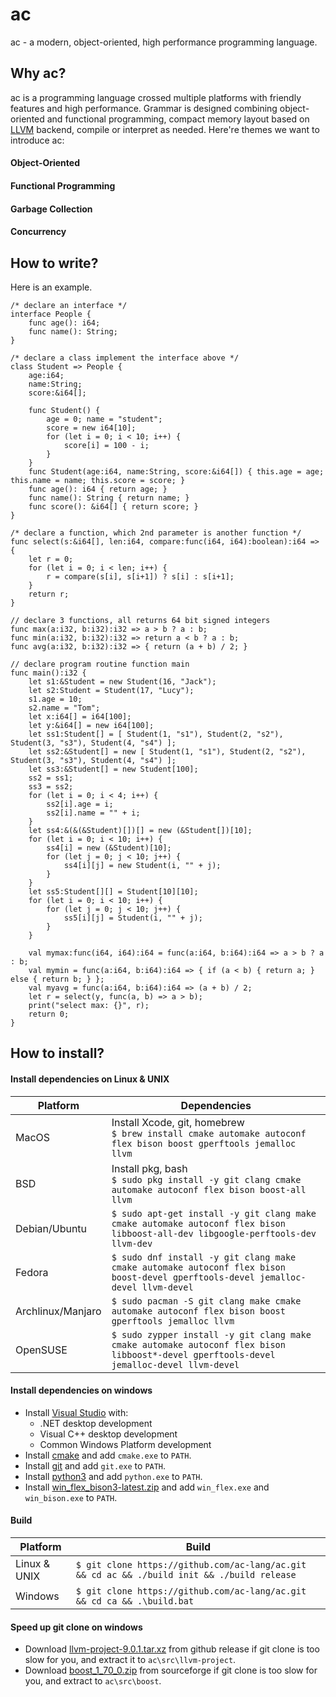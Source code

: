 # ac

ac - a modern, object-oriented, high performance programming language.

## Why ac?

ac is a programming language crossed multiple platforms with friendly features and high performance. Grammar is designed combining object-oriented and functional programming, compact memory layout based on [LLVM](https://llvm.org/) backend, compile or interpret as needed. Here're themes we want to introduce ac:

#### Object-Oriented
#### Functional Programming
#### Garbage Collection
#### Concurrency

## How to write?

Here is an example.

```
/* declare an interface */
interface People {
    func age(): i64;
    func name(): String;
}

/* declare a class implement the interface above */
class Student => People {
    age:i64;
    name:String;
    score:&i64[];

    func Student() {
        age = 0; name = "student"; 
        score = new i64[10];
        for (let i = 0; i < 10; i++) {
            score[i] = 100 - i;
        }
    }
    func Student(age:i64, name:String, score:&i64[]) { this.age = age; this.name = name; this.score = score; }
    func age(): i64 { return age; }
    func name(): String { return name; }
    func score(): &i64[] { return score; }
}

/* declare a function, which 2nd parameter is another function */
func select(s:&i64[], len:i64, compare:func(i64, i64):boolean):i64 => {
    let r = 0;
    for (let i = 0; i < len; i++) {
        r = compare(s[i], s[i+1]) ? s[i] : s[i+1];
    }
    return r;
}

// declare 3 functions, all returns 64 bit signed integers
func max(a:i32, b:i32):i32 => a > b ? a : b;
func min(a:i32, b:i32):i32 => return a < b ? a : b;
func avg(a:i32, b:i32):i32 => { return (a + b) / 2; }

// declare program routine function main
func main():i32 {
    let s1:&Student = new Student(16, "Jack");
    let s2:Student = Student(17, "Lucy");
    s1.age = 10;
    s2.name = "Tom";
    let x:i64[] = i64[100];
    let y:&i64[] = new i64[100];
    let ss1:Student[] = [ Student(1, "s1"), Student(2, "s2"), Student(3, "s3"), Student(4, "s4") ];
    let ss2:&Student[] = new [ Student(1, "s1"), Student(2, "s2"), Student(3, "s3"), Student(4, "s4") ];
    let ss3:&Student[] = new Student[100];
    ss2 = ss1;
    ss3 = ss2;
    for (let i = 0; i < 4; i++) {
        ss2[i].age = i;
        ss2[i].name = "" + i;
    }
    let ss4:&(&(&Student)[])[] = new (&Student[])[10];
    for (let i = 0; i < 10; i++) {
        ss4[i] = new (&Student)[10];
        for (let j = 0; j < 10; j++) {
            ss4[i][j] = new Student(i, "" + j);
        }
    }
    let ss5:Student[][] = Student[10][10];
    for (let i = 0; i < 10; i++) {
        for (let j = 0; j < 10; j++) {
            ss5[i][j] = Student(i, "" + j);
        }
    }

    val mymax:func(i64, i64):i64 = func(a:i64, b:i64):i64 => a > b ? a : b;
    val mymin = func(a:i64, b:i64):i64 => { if (a < b) { return a; } else { return b; } };
    val myavg = func(a:i64, b:i64):i64 => (a + b) / 2;
    let r = select(y, func(a, b) => a > b);
    print("select max: {}", r);
    return 0;
}
```

## How to install?

#### Install dependencies on Linux & UNIX

| Platform          |  Dependencies                                                                                                                           |
|-------------------|-----------------------------------------------------------------------------------------------------------------------------------------|
| MacOS             | Install Xcode, git, homebrew<br>`$ brew install cmake automake autoconf flex bison boost gperftools jemalloc llvm`                      |
| BSD               | Install pkg, bash<br>`$ sudo pkg install -y git clang cmake automake autoconf flex bison boost-all llvm`                                |
| Debian/Ubuntu     | `$ sudo apt-get install -y git clang make cmake automake autoconf flex bison libboost-all-dev libgoogle-perftools-dev llvm-dev`         |
| Fedora            | `$ sudo dnf install -y git clang make cmake automake autoconf flex bison boost-devel gperftools-devel jemalloc-devel llvm-devel`        |
| Archlinux/Manjaro | `$ sudo pacman -S git clang make cmake automake autoconf flex bison boost gperftools jemalloc llvm`                                     |
| OpenSUSE          | `$ sudo zypper install -y git clang make cmake automake autoconf flex bison libboost*-devel gperftools-devel jemalloc-devel llvm-devel` |

#### Install dependencies on windows

* Install [Visual Studio](https://visualstudio.microsoft.com/downloads/) with:
    * .NET desktop development
    * Visual C++ desktop development
    * Common Windows Platform development
* Install [cmake](https://cmake.org/download/) and add `cmake.exe` to `PATH`.
* Install [git](https://git-scm.com/downloads) and add `git.exe` to `PATH`.
* Install [python3](https://www.python.org/downloads/) and add `python.exe` to `PATH`.
* Install [win_flex_bison3-latest.zip](https://sourceforge.net/projects/winflexbison/files/) and add `win_flex.exe` and `win_bison.exe` to `PATH`.

#### Build

| Platform     | Build                                                                                       |
|--------------|---------------------------------------------------------------------------------------------|
| Linux & UNIX | `$ git clone https://github.com/ac-lang/ac.git && cd ac && ./build init && ./build release` |
| Windows      | `$ git clone https://github.com/ac-lang/ac.git && cd ca && .\build.bat`                     |

#### Speed up git clone on windows
* Download [llvm-project-9.0.1.tar.xz](https://github.com/llvm/llvm-project/releases/tag/llvmorg-9.0.1) from github release if git clone is too slow for you, and extract it to `ac\src\llvm-project`.
* Download [boost_1_70_0.zip](https://sourceforge.net/projects/boost/files/boost/1.70.0/) from sourceforge if git clone is too slow for you, and extract to `ac\src\boost`.
